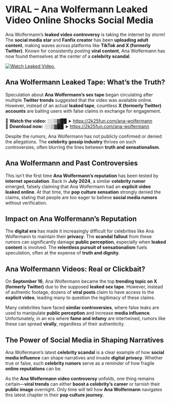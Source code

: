 # VIRAL – Ana Wolfermann Leaked Video Online Shocks Social Media 

Ana Wolfermann’s **leaked video controversy** is taking the internet by storm! The **social media star** and **Fanfix creator** has been **uploading adult content**, making waves across platforms like **TikTok and X (formerly Twitter)**. Known for consistently posting **viral content**, Ana Wolfermann has now found themselves at the center of a **celebrity scandal**.  

[![Watch Leaked Video.](https://miro.medium.com/v2/resize:fit:828/format:webp/1*cilzJN44JGOrTw9NJCrNHA.gif "Watch Leaked Video")](https://2k25fun.com/ana-wolfermann)

## **Ana Wolfermann Leaked Tape: What’s the Truth?**  
Speculation about **Ana Wolfermann’s sex tape** began circulating after multiple **Twitter trends** suggested that the video was available online. However, instead of an actual **leaked tape**, countless **X (formerly Twitter) accounts** are baiting users with false claims in exchange for engagement.  

🔹 **Watch the video:** ░░▒▓██ ➤ https://2k25fun.com/ana-wolfermann  
🔹 **Download now:** ░░▒▓██ ➤ https://2k25fun.com/ana-wolfermann  

Despite the rumors, Ana Wolfermann has not publicly confirmed or denied the allegations. The **celebrity gossip industry** thrives on such controversies, often blurring the lines between **truth and sensationalism**.  

## **Ana Wolfermann and Past Controversies**  
This isn’t the first time **Ana Wolfermann’s reputation** has been tested by **internet speculation**. Back in **July 2024**, a similar **celebrity rumor** emerged, falsely claiming that Ana Wolfermann had an **explicit video leaked online**. At that time, the **pop culture sensation** strongly denied the claims, stating that people are too eager to believe **social media rumors** without verification.  

## **Impact on Ana Wolfermann’s Reputation**  
The **digital era** has made it increasingly difficult for celebrities like Ana Wolfermann to maintain their **privacy**. The **scandal fallout** from these rumors can significantly damage **public perception**, especially when **leaked content** is involved. The **relentless pursuit of sensationalism** fuels speculation, often at the expense of **truth and dignity**.  

## **Ana Wolfermann Videos: Real or Clickbait?**  
On **September 16**, Ana Wolfermann became the top **trending topic on X (formerly Twitter)** due to the supposed **leaked sex tape**. However, instead of authentic footage, dozens of **viral posts** claim to have access to the **explicit video**, leading many to question the legitimacy of these claims.  

Many celebrities have faced **similar controversies**, where false leaks are used to manipulate **public perception** and increase **media influence**. Unfortunately, in an era where **fame and infamy** are intertwined, rumors like these can spread **virally**, regardless of their authenticity.  

## **The Power of Social Media in Shaping Narratives**  
Ana Wolfermann’s latest **celebrity scandal** is a clear example of how **social media influence** can shape narratives and invade **digital privacy**. Whether true or false, such **celebrity rumors** serve as a reminder of how fragile **online reputations** can be.  

As the **Ana Wolfermann video controversy** unfolds, one thing remains certain—**viral trends** can either **boost a celebrity’s career** or tarnish their **public image** overnight. Only time will tell how **Ana Wolfermann** navigates this latest chapter in their **pop culture journey**. 